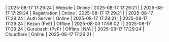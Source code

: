 | 2025-08-17 17:29:24 | Website | Online | 2025-08-17 17:29:21 |
| 2025-08-17 17:29:24 | Registration | Online | 2025-08-17 17:29:21 |
| 2025-08-17 17:29:24 | Auth Server | Online | 2025-08-17 17:29:21 |
| 2025-08-17 17:29:24 | Kezan (PvE) | Offline | 2025-08-03 17:58:02 |
| 2025-08-17 17:29:24 | Gurubashi (PvP) | Offline | N/A |
| 2025-08-17 17:29:24 | Cloudflare | Online | 2025-08-17 17:29:21 |
